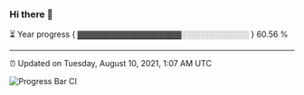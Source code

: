 ### Hi there 👋

⏳ Year progress { ▓▓▓▓▓▓▓▓▓▓▓▓▓▓▓▓▓▓░░░░░░░░░░░░ } 60.56 %

---

⏰ Updated on Tuesday, August 10, 2021, 1:07 AM UTC

![Progress Bar CI](https://github.com/arthurbuhl/arthurbuhl/workflows/Progress%20Bar%20CI/badge.svg)
